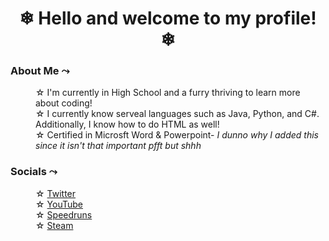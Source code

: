 <h1 align="center">&#10052; Hello and welcome to my profile! &#10052;</h1>

  
<h3><b>About Me &#10547;</b></h3>
  
  
<dl>
    
  <dd>
    ☆ I'm currently in High School and a furry thriving to learn more about coding!
  </dd>
    
  <dd>
    ☆ I currently know serveal languages such as Java, Python, and C#. Additionally, I know how to do HTML as well!
  </dd>
    
  <dd>
    ☆ Certified in Microsft Word & Powerpoint- <i>I dunno why I added this since it isn't that important pfft but shhh</i>
  </dd>
    
</dl>


<h3><b>Socials &#10547;</b></h3>
  
  
<dl>
    
  <dd>
    ☆ <a href="https://twitter.com/1K2C3M" target="_blank" rel="noopener noreferrer">Twitter</a>
  </dd>
    
  <dd>
    ☆ <a href="https://www.youtube.com/channel/UC0McPFdViOEDg8wGlrseLqQ" target="_blank" rel="noopener noreferrer">YouTube</a>
  </dd>
    
  <dd>
    ☆ <a href="https://www.speedrun.com/user/1K2C3M" target="_blank" rel="noopener noreferrer">Speedruns</a>
  </dd>
  
  <dd>
    ☆ <a href="https://steamcommunity.com/id/1K2C3M" target="_blank" rel="noopener noreferrer">Steam</a>
  </dd>
    
</dl>
